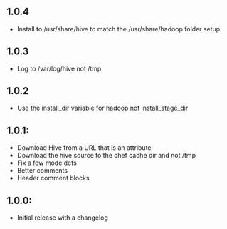 ## 1.0.4
* Install to /usr/share/hive to match the /usr/share/hadoop folder setup

## 1.0.3
* Log to /var/log/hive not /tmp

## 1.0.2
* Use the install_dir variable for hadoop not install_stage_dir

## 1.0.1:
* Download Hive from a URL that is an attribute
* Download the hive source to the chef cache dir and not /tmp
* Fix a few mode defs
* Better comments
* Header comment blocks

## 1.0.0:
* Initial release with a changelog